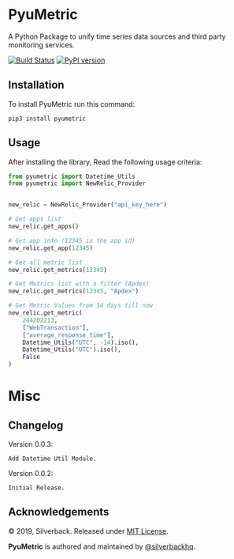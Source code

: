 PyuMetric
=========

A Python Package to unify time series data sources and third party monitoring services.

[![Build Status](https://travis-ci.org/silverbackhq/pyumetric.svg?branch=master)](https://travis-ci.org/silverbackhq/pyumetric)
[![PyPI version](https://badge.fury.io/py/pyumetric.svg)](https://badge.fury.io/py/pyumetric)

Installation
------------
To install PyuMetric run this command:
```
pip3 install pyumetric
```

Usage
-----
After installing the library, Read the following usage criteria:

```python
from pyumetric import Datetime_Utils
from pyumetric import NewRelic_Provider


new_relic = NewRelic_Provider("api_key_here")

# Get apps list
new_relic.get_apps()

# Get app info (12345 is the app id)
new_relic.get_app(12345)

# Get all metric list
new_relic.get_metrics(12345)

# Get Metrics list with a filter (Apdex)
new_relic.get_metrics(12345, "Apdex")

# Get Metric Values from 14 days till now
new_relic.get_metric(
    244202213,
    ["WebTransaction"],
    ["average_response_time"],
    Datetime_Utils("UTC", -14).iso(),
    Datetime_Utils("UTC").iso(),
    False
)
```

Misc
====

Changelog
---------
Version 0.0.3:
```
Add Datetime Util Module.
```

Version 0.0.2:
```
Initial Release.
```

Acknowledgements
----------------

© 2019, Silverback. Released under [MIT License](https://opensource.org/licenses/mit-license.php).

**PyuMetric** is authored and maintained by [@silverbackhq](http://github.com/silverbackhq).
